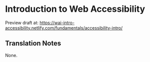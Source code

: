 # Introduction to Web Accessibility

Preview draft at: https://wai-intro-accessibility.netlify.com/fundamentals/accessibility-intro/

## Translation Notes

None.


